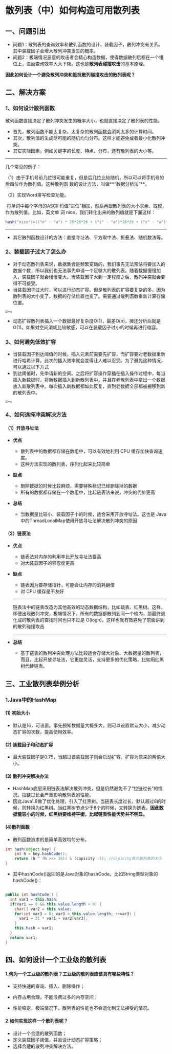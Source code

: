 # 散列表（中）如何构造可用散列表

## 一、问题引出

* 问题1：散列表的查询效率和散列函数的设计，装载因子，散列冲突有关系。其中装载因子会增大散列冲突发生的概率。
* 问题2：极端情况恶意的攻击者会精心构造数据，使得数据散列后都在一个槽位上，进而查询效率大大下降。这也是**散列表碰撞攻击**的基本原理。

**因此如何设计一个避免散列冲突和抵抗散列碰撞攻击的散列表呢？**



## 二、解决方案

### 1、如何设计散列函数

散列函数直接决定了散列冲突发生的概率大小，也就直接决定了散列表的性能。

* 首先，散列函数不能太复杂。太复杂的散列函数会消耗太多的计算时间。
* 其次，散列值的生成尽可能的随机均匀分布。这样才能避免或者最小化散列冲突。
* 其它实际因素，例如关键字的长度、特点、分布，还有散列表的大小等。

---

几个常见的例子：

（1）由于手机号前几位很可能重复，但是后几位比较随机，所以可以将手机号的后四位作为散列值。这种散列函		  数的设计方法，叫做**“数据分析法”**。

（2）实现Word拼写检查功能。

​		  将单词中每个字母的ASCll 码值“进位”相加，然后再跟散列表的大小求余、取模，作为散列值。比如，英文单		  词 nice，我们转化出来的散列值就是下面这样：

```java
hash("nice")=(("n" - "a") * 26*26*26 + ("i" - "a")*26*26 + ("c" - "a")*26+ ("e"-"a")) / 78978
```

---

* 其它散列函数设计的方法：直接寻址法、平方取中法、折叠法、随机数法等。



### 2、装载因子过大了怎么办

* 对于动态散列表来说，数据集合是频繁变动的，我们事先无法预估将要加入的数据个数，所以我们也无法事先申请一个足够大的散列表。随着数据慢慢加入，装载因子就会慢慢变大。当装载因子大到一定程度之后，散列冲突就会变得不可接受。
* 当装载因子过大时，可以进行动态扩容。但是散列表的扩容要复杂的多，因为散列表的大小变了，数据的存储位置也变了。需要通过散列函数重新计算存储位置。

<img src="https://static001.geekbang.org/resource/image/67/43/67d12e07a7d673a9c1d14354ad029443.jpg" alt="img" style="zoom:50%;" />

* 动态扩容散列表插入一个数据最好复杂度O(1)，最差O(n)，摊还分析后就是O(1)。如果对空间消耗比较敏感，可以在装载因子过小的时候再进行缩容。

### 3、如何避免低效扩容

* 当装载因子到达阈值的时候，插入元素前需要先扩容，而扩容要对老数据重新进行哈希计算。此次的插入效率就会变得让人难以忍受。为了避免这种情况，可以通过以下方式
* 到达阈值时，先申请新的空间。之后将扩容操作穿插在插入操作过程中，每当插入新数据时，将新数据插入到新散列表中，并且在老散列表中拿出一个数据放入新散列表中。每次插入新数据都如此反复，直到老数据全部都被搬移到新的散列表中。

<img src="https://static001.geekbang.org/resource/image/6d/cb/6d6736f986ec4b75dabc5472965fb9cb.jpg" alt="img" style="zoom:50%;" />

### 4、如何选择冲突解决方法

#### （1）开放寻址法

* **优点**
  * 散列表中的数据都存储在数组中，可以有效地利用 CPU 缓存加快查询速度。
  * 这种方法实现的散列表，序列化起来比较简单

* **缺点**
  * 删除数据的时候比较麻烦，需要特殊标记已经删除掉的数据
  * 所有的数据都存储在一个数组中，比起链表法来说，冲突的代价更高
* **总结**
  * 当数据量比较小、装载因子小的时候，适合采用开放寻址法。这也是 Java 中的ThreadLocalMap使用开放寻址法解决散列冲突的原因

#### （2）链表法

* **优点**

  * 链表法对内存的利用率比开放寻址法要高
  * 对大装载因子的容忍度更高

* **缺点**

  * 链表因为要存储指针，可能会让内存的消耗翻倍
  * 对 CPU 缓存是不友好

  ---

  链表法中的链表改造为其他高效的动态数据结构，比如跳表、红黑树。这样，即便出现散列冲突，极端情况下，所有的数据都散列到同一个桶内，那最终退化成的散列表的查找时间也只不过是 O(logn)。这样也就有效避免了前面讲到的散列碰撞攻击

  ---

* **总结**

  * 基于链表的散列冲突处理方法比较适合存储大对象、大数据量的散列表，而且，比起开放寻址法，它更加灵活，支持更多的优化策略，比如用红黑树代替链表。



## 三、工业散列表举例分析

### 1.Java中的HashMap

#### (1) 初始大小

* 默认是16，可设置。事先预知数据量大概多大，则可以设置默认大小，减少动态扩容的次数，提高使用效率。

#### (2) 装载因子和动态扩容

* 最大装载因子是0.75，当超过该装载因子则会启动扩容。扩容为原来的两倍大小。

#### (3) 散列冲突解决办法

* HashMap底层采用链表法解决散列冲突，但是仍然避免不了“拉链过长”的情况。拉链过长会严重影响散列表的性能。
* 因此Java1.8做了优化处理，引入了红黑树。当链表长度过长，默认超过8的时候，则转换为红黑树。当红黑树节点少于8个的时候，又转换为链表。**因此数据量较小的时候，红黑树要维持平衡，比起链表性能优势并不明显。**

#### (4)散列函数

* 散列函数追求的是简单高效均匀分布。

```java
int hash(Object key) {
    int h = key.hashCode();
    return (h ^ (h >>> 16)) & (capicity -1); //capicity表示散列表的大小
}
```

* 其中hashCode()返回的是Java对象的hashCode。比如String类型对象的hashCode()：

```java

public int hashCode() {
  int var1 = this.hash;
  if(var1 == 0 && this.value.length > 0) {
    char[] var2 = this.value;
    for(int var3 = 0; var3 < this.value.length; ++var3) {
      var1 = 31 * var1 + var2[var3];
    }
    this.hash = var1;
  }
  return var1;
}
```



## 四、如何设计一个工业级的散列表

#### 1.何为一个工业级的散列表？工业级的散列表应该具有哪些特性？

* 支持快速的查询、插入、删除操作；

* 内存占用合理，不能浪费过多的内存空间；

* 性能稳定，极端情况下，散列表的性能也不会退化到无法接受的情况。

  

#### 2.如何实现这样一个散列表呢？

* 设计一个合适的散列函数；
* 定义装载因子阈值，并且设计动态扩容策略；
* 选择合适的散列冲突解决方法。